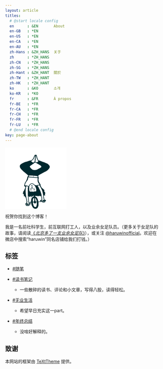 ```yaml
---
layout: article
titles:
  # @start locale config
  en      : &EN       About
  en-GB   : *EN
  en-US   : *EN
  en-CA   : *EN
  en-AU   : *EN
  zh-Hans : &ZH_HANS  关于
  zh      : *ZH_HANS
  zh-CN   : *ZH_HANS
  zh-SG   : *ZH_HANS
  zh-Hant : &ZH_HANT  關於
  zh-TW   : *ZH_HANT
  zh-HK   : *ZH_HANT
  ko      : &KO       소개
  ko-KR   : *KO
  fr      : &FR       À propos
  fr-BE   : *FR
  fr-CA   : *FR
  fr-CH   : *FR
  fr-FR   : *FR
  fr-LU   : *FR
  # @end locale config
key: page-about
---
```


<img src="/assets/images/avatar.svg" width = "200" height = "200" alt="avatar" align=center />

祝贺你找到这个博客！

我是一名前社科学生，前互联网打工人，以及业余女足队员。（更多关于女足队的故事，请阅读[《*北京多了一支业余女足队*》](https://mp.weixin.qq.com/s/faXifB7fkEhM6G8YYkWXtw)），或关注 [@haruwinofficial](https://www.instagram.com/haruwinofficial/)。欢迎在微店中搜索“haruwin”同名店铺给我们打钱。）

## 标签

- [#随笔](https://aqueidumpling.github.io/archive.html?tag=%E9%9A%8F%E7%AC%94)

- [#读书笔记](https://aqueidumpling.github.io/archive.html?tag=%E8%AF%BB%E4%B9%A6%E7%AC%94%E8%AE%B0)
  
  - 一些散碎的读书、评论和小文章，写得八股，读得轻松。

- [#无业生活](https://aqueidumpling.github.io/archive.html?tag=%E6%97%A0%E4%B8%9A%E7%94%9F%E6%B4%BB)
  
  - 希望早日充实这一part。

-  [#年终总结](https://aqueidumpling.github.io/archive.html?tag=%E5%B9%B4%E7%BB%88%E6%80%BB%E7%BB%93)
  
    - 没啥好解释的。

## 致谢

<div>本网站的框架由 <a href="https://tianqi.name/jekyll-TeXt-theme/" title="TeXtTheme">TeXtTheme</a> 提供。</div>